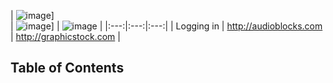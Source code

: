 

| ![image](https://user-images.githubusercontent.com/16506248/33540716-4e3a9a2c-d907-11e7-8eb1-0b50ace0aa13.png)]  
  | ![image](https://user-images.githubusercontent.com/16506248/33541371-e1215de2-d909-11e7-8833-5b8305b453af.png)]
  | ![image](https://user-images.githubusercontent.com/16506248/33541791-6a2e079c-d90b-11e7-8d33-7cf922d38cc4.png)
  |
  |:---:|:---:|:---:|
  | Logging in
  | http://audioblocks.com 
  | http://graphicstock.com 
|

## Table of Contents
